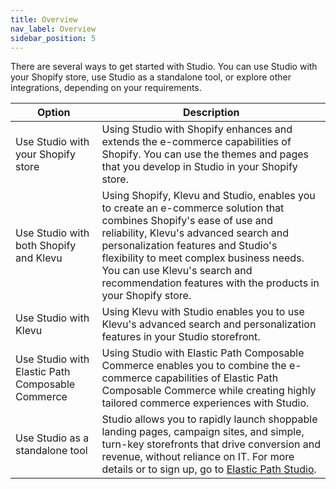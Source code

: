 ```yaml
---
title: Overview
nav_label: Overview
sidebar_position: 5
---
```


There are several ways to get started with Studio. You can use Studio with your Shopify store, use Studio as a standalone tool, or explore other integrations, depending on your requirements.

| Option                                           | Description                                                                                                                                                                                                                                                                                                                                      |
|--------------------------------------------------|--------------------------------------------------------------------------------------------------------------------------------------------------------------------------------------------------------------------------------------------------------------------------------------------------------------------------------------------------|
| Use Studio with your Shopify store               | Using Studio with Shopify enhances and extends the e-commerce capabilities of Shopify. You can use the themes and pages that you develop in Studio in your Shopify store.                                                                                                                                                                        |
| Use Studio with both Shopify and Klevu           | Using Shopify, Klevu and Studio, enables you to create an e-commerce solution that combines Shopify's ease of use and reliability, Klevu's advanced search and personalization features and Studio's flexibility to meet complex business needs. You can use Klevu's search and recommendation features with the products in your Shopify store. |
| Use Studio with Klevu                            | Using Klevu with Studio enables you to use Klevu's advanced search and personalization features in your Studio storefront.                                                                                                                                                                                                                       |
| Use Studio with Elastic Path Composable Commerce | Using Studio with Elastic Path Composable Commerce enables you to combine the e-commerce capabilities of Elastic Path Composable Commerce while creating highly tailored commerce experiences with Studio.                                                                                                                                       |                                                                                                                                   
| Use Studio as a standalone tool                  | Studio allows you to rapidly launch shoppable landing pages, campaign sites, and simple, turn-key storefronts that drive conversion and revenue, without reliance on IT. For more details or to sign up, go to [Elastic Path Studio](https://studio.elasticpath.com/).                                                                                                                                                                        |
